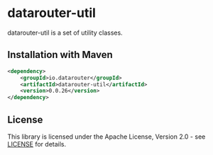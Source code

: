 # datarouter-util

datarouter-util is a set of utility classes.


## Installation with Maven

```xml
<dependency>
	<groupId>io.datarouter</groupId>
	<artifactId>datarouter-util</artifactId>
	<version>0.0.26</version>
</dependency>
```

## License

This library is licensed under the Apache License, Version 2.0 - see [LICENSE](../LICENSE) for details.
